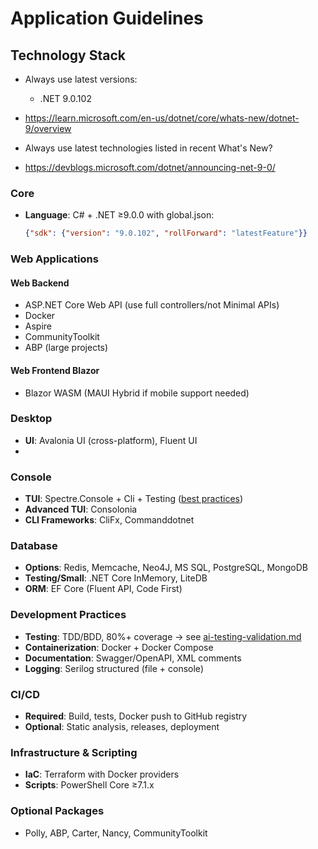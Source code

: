 # Application Guidelines

## Technology Stack

- Always use latest versions:
  - .NET 9.0.102

- https://learn.microsoft.com/en-us/dotnet/core/whats-new/dotnet-9/overview

- Always use latest technologies listed in recent What's New?
- https://devblogs.microsoft.com/dotnet/announcing-net-9-0/

### Core
- **Language**: C# + .NET ≥9.0.0 with global.json:
  ```json
  {"sdk": {"version": "9.0.102", "rollForward": "latestFeature"}}
  ```

### Web Applications

#### Web Backend

- ASP.NET Core Web API (use full controllers/not Minimal APIs)
- Docker
- Aspire
- CommunityToolkit
- ABP (large projects)

#### Web Frontend Blazor
- Blazor WASM (MAUI Hybrid if mobile support needed)
  
### Desktop
- **UI**: Avalonia UI (cross-platform), Fluent UI
- 

### Console
- **TUI**: Spectre.Console + Cli + Testing ([best practices](https://spectreconsole.net/best-practices))
- **Advanced TUI**: Consolonia
- **CLI Frameworks**: CliFx, Commanddotnet

### Database
- **Options**: Redis, Memcache, Neo4J, MS SQL, PostgreSQL, MongoDB
- **Testing/Small**: .NET Core InMemory, LiteDB  
- **ORM**: EF Core (Fluent API, Code First)

### Development Practices
- **Testing**: TDD/BDD, 80%+ coverage → see [ai-testing-validation.md](./ai-testing-validation.md)
- **Containerization**: Docker + Docker Compose
- **Documentation**: Swagger/OpenAPI, XML comments
- **Logging**: Serilog structured (file + console)

### CI/CD
- **Required**: Build, tests, Docker push to GitHub registry
- **Optional**: Static analysis, releases, deployment

### Infrastructure & Scripting
- **IaC**: Terraform with Docker providers
- **Scripts**: PowerShell Core ≥7.1.x

### Optional Packages
- Polly, ABP, Carter, Nancy, CommunityToolkit
